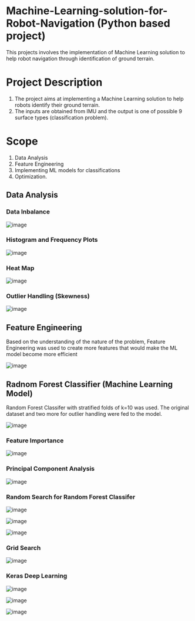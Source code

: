 # Machine-Learning-solution-for-Robot-Navigation (Python based project)
This projects involves the implementation of Machine Learning solution to help robot navigation through identification of ground terrain.
# Project Description
1. The project aims at implementing a Machine Learning solution to help robots identify their ground terrain.
2. The inputs are obtained from IMU and the output is one of possible 9 surface types (classification problem).
# Scope
1. Data Analysis
2. Feature Engineering
3. Implementing ML models for classifications
4. Optimization.

## Data Analysis
### Data Inbalance
 ![image](https://user-images.githubusercontent.com/69100847/169323201-44df869f-c882-40e1-b4d1-f6f12a41caf2.png)

### Histogram and Frequency Plots
![image](https://user-images.githubusercontent.com/69100847/169323746-75e32f40-c3ec-4e0b-ba4f-b69cc5cc473b.png)

### Heat Map
![image](https://user-images.githubusercontent.com/69100847/169324094-587f70dd-d9e0-4b77-bbbb-195f65253f32.png)

### Outlier Handling (Skewness)
![image](https://user-images.githubusercontent.com/69100847/169325639-2f073f85-beda-41fd-a0c7-8187c962cc6e.png)


## Feature Engineering
Based on the understanding of the nature of the problem, Feature Engineering was used to create more features that would make the ML model become more efficient

![image](https://user-images.githubusercontent.com/69100847/169326546-43489bfd-f9f4-4d96-b45e-08203f19efb9.png)

## Radnom Forest Classifier (Machine Learning Model)

Random Forest Classifer with stratified folds of k=10 was used. The original dataset and two more for outlier handling were fed to the model.

![image](https://user-images.githubusercontent.com/69100847/169327149-9a9040b3-b35f-4492-ab0b-7bdcc3ff4caa.png)


### Feature Importance

![image](https://user-images.githubusercontent.com/69100847/169327339-67e4905e-4ef2-4f25-87f6-543f7812f7d7.png)

### Principal Component Analysis

![image](https://user-images.githubusercontent.com/69100847/169328192-522a4160-aa2b-4b84-8875-c53a5157f54d.png)


### Random Search for Random Forest Classifer

![image](https://user-images.githubusercontent.com/69100847/169329433-1ace3e50-cc88-4b4a-846d-dae4e2b7e6f5.png)


![image](https://user-images.githubusercontent.com/69100847/169329520-a7656341-1f8d-4387-a17a-dd69415ffb0e.png)


![image](https://user-images.githubusercontent.com/69100847/169329764-b52b3abb-6b58-4363-a275-8935aabe7b5c.png)


### Grid Search

![image](https://user-images.githubusercontent.com/69100847/169330363-e96cefc8-4573-4c3c-9c59-b0d5179a5bb4.png)


### Keras Deep Learning

![image](https://user-images.githubusercontent.com/69100847/169330865-0472ebd7-4897-44bc-847b-3ceddc978173.png)


![image](https://user-images.githubusercontent.com/69100847/169330940-e204dd2a-e7e7-4c94-9ed0-8a21d4630610.png)


![image](https://user-images.githubusercontent.com/69100847/169331015-c548a54a-e0f3-4922-937b-85b8ad96fde2.png)




